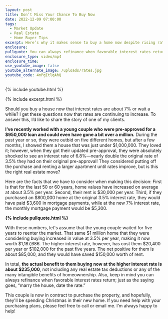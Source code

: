 ```yaml
---
layout: post
title: Don’t Miss Your Chance To Buy Now
date: 2022-12-09 07:00:00
tags:
  - Market Update
  - Real Estate
  - Home Buyer Tips
excerpt: Here’s why it makes sense to buy a home now despite rising rates.
enclosure:
pullquote: You can always refinance when favorable interest rates return.
enclosure_type: video/mp4
enclosure_time:
use_youtube_image: false
youtube_alternate_image: /uploads/rates.jpg
youtube_code: 4nPgItlqAhQ
---
```

{% include youtube.html %}

{% include excerpt.html %}

Should you buy a house now that interest rates are about 7% or wait a while? I get these questions now that rates are continuing to increase. To answer this, I’d like to share the story of one of my clients.&nbsp;

**I’ve recently worked with a young couple who were pre-approved for a $950,000 loan and could even have gone a bit over a million.** During the past year or so, they were outbid on five different homes, but after a few months, I showed them a house that was just under $1,000,000. They loved it; however, when they got their updated pre-approval, they were absolutely shocked to see an interest rate of 6.8%—nearly double the original rate of 3.5% they had on their original pre-approval\! They considered putting off the purchase and renting a larger apartment until rates improve, but is this the right real estate move?

Here are the facts that we have to consider when making this decision: First is that for the last 50 or 60 years, home values have increased on average at about 3.5% per year. Second, their rent is $30,000 per year. Third, if they purchased an $800,000 home at the original 3.5% interest rate, they would have paid $3,600 in mortgage payments, while at the new 7% interest rate, the monthly mortgage payment would be $5,300.

**{% include pullquote.html %}**

With these numbers, let's assume that the young couple waited for five years to reenter the market. That same $1 million home that they were considering buying increased in value at 3.5% per year, making it now worth $1,187,686. The higher interest rate, however, has cost them $20,400 per year or $102,000 for the past five years. The net positive for them is about $85,000, and they would have saved $150,000 worth of rent.&nbsp;

In total, **the actual benefit to them buying now at the higher interest rate is about $235,000**, not including any real estate tax deductions or any of the many intangible benefits of homeownership. Also, keep in mind you can always refinance when favorable interest rates return; just as the saying goes, “marry the house, date the rate.”&nbsp;

This couple is now in contract to purchase the property, and hopefully, they'll be spending Christmas in their new home. If you need help with your purchasing plans, please feel free to call or email me. I’m always happy to help\!